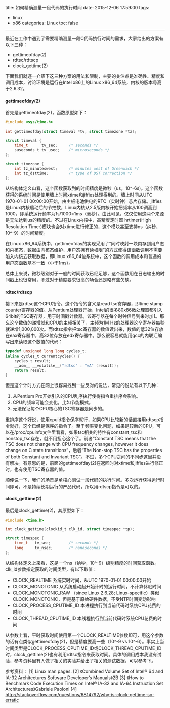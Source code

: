 title: 如何精确测量一段代码的执行时间
date: 2015-12-06 17:59:00
tags:
- linux
- x86
categories: Linux
toc: false
---

最近在工作中遇到了需要精确测量一段C代码执行时间的需求，大家给出的方案有以下三种：

- gettimeofday(2)
- rdtsc/rdtscp
- clock\_gettime(2)

下面我们就逐一介绍下这三种方案的用法和限制，主要的关注点是准确性、精度和调用成本，讨论环境是运行在Intel x86上的Linux x86\_64系统，内核的版本号高于2.6.32。

<p></p>

#### gettimeofday(2)

首先是gettimeofday(2)，函数原型如下：

```c
#include <sys/time.h>

int gettimeofday(struct timeval *tv, struct timezone *tz);

struct timeval {
    time_t      tv_sec;     /* seconds */
    suseconds_t tv_usec;    /* microseconds */
};

struct timezone {
    int tz_minuteswest;     /* minutes west of Greenwich */
    int tz_dsttime;         /* type of DST correction */
};
```

<!-- more -->

从结构体定义山看，这个函数获取到的时间精度是微秒（us，10^-6s)。这个函数获得的系统时间是使用墙上时间xtime和jiffies处理得到的。墙上时间从UTC 1970-01-01 00:00:00开始，由主板电池供电的RTC（实时钟）芯片存储。jiffies是Linux内核启动后的节拍数，Linux内核从2.5版内核开始把频率从100调高到1000，即系统运行频率为1s/1000=1ms（毫秒）。由此可见，仅仅使用这两个来源是无法达到us的精度的。不过在Linux内核中，高精度定时器 hrtimer(High Resolution Timer)模块也会对xtime进行修正的，这个模块甚至支持ns（纳秒，10^-9）的时间精度。

在Linux x86\_64系统中，gettimeofday的实现采用了“同时映射一块内存到用户态和内核态，数据由内核态维护，用户态拥有读权限”的方式使得该函数调用不需要陷入内核去获取数据，即Linux x86\_64位系统中，这个函数的调用成本和普通的用户态函数基本一致（小于1ms）。

总体上来说，微秒级别对于一般的时间获取已经足够，这个函数用在日志输出的时间戳上也很常用，不过对于精度要求很高的场合还是略有些欠缺。

<p></p>

#### rdtsc/rdtscp

接下来是rdtsc这个CPU指令。这个指令的含义是read tsc寄存器，即time stamp counter寄存器的值。从Pentium处理器开始，Intel的很多80x86微处理器都引入64bit的TSC寄存器，用于时间戳计数器。该寄存器在每个时钟信号到来时加1。那么这个数值的递增就和CPU的主频相关了，主频为1M Hz的处理器这个寄存器每秒就递增1,000,000次。而rdtsc指令把tsc寄存器的数值读出来，数值的低32位存放在eax寄存器中，高32位存放在edx寄存器中。那么很容易就能用gcc的内联汇编写出来读取这个数值的代码：

```c
typedef unsigned long long cycles_t;
inline cycles_t currentcycles() {
    cycles_t result;
    __asm__ __volatile__("rdtsc" : "=A" (result));
    return result;
}
```

但是这个计时方式在网上很容易找到一些反对的说法，常见的说法有以下几种：

1. 从Pentium Pro开始引入的CPU乱序执行使得指令重排序会影响。
2. CPU的频率可能会变化，比如节能模式。
3. 无法保证每个CPU核心的TSC寄存器是同步的。

重排序这个好说，使用cpuid指令保序就行，如果CPU比较新的话直接用rdtscp指令就好，这个已经是保序的指令了。至于频率变化问题，如果是较新的CPU，可以在/proc/cpuinfo文件里看看，如果tsc相关的特性有constant\_tsc和nonstop\_tsc存在，就不用担心这个了。前者“Constant TSC means that the TSC does not change with CPU frequency changes, however it does change on C state transitions”，后者“The Non-stop TSC has the properties of both Constant and Invariant TSC”。不过，多个CPU之间的不同步这里并没有解决。有意思的是，前面的gettimeofday(2)在返回时对xtime和jiffies进行修正时，也有使用TSC寄存器的值。

顺便说一下，我们的场景是单核心测试一段代码的执行时间。多次运行获得运行时间即可，不是持续长期运行的产品代码，所以用rdtscp指令是可以的。

<p></p>

#### clock\_gettime(2)

最后是clock\_gettime(2)，其原型如下：

```c
#include <time.h>

int clock_gettime(clockid_t clk_id, struct timespec *tp);

struct timespec {
    time_t   tv_sec;        /* seconds */
    long     tv_nsec;       /* nanoseconds */
};
```

从结构体定义上来看，这是一个ns（纳秒，10^-9）级别精度的时间获取函数。clk\_id参数指定获取的时间类型，有以下取值：

- CLOCK\_REALTIME 系统实时时间，从UTC 1970-01-01 00:00:00开始
- CLOCK\_MONOTONIC 从系统启动起开始计时的运行时间，不计算休眠时间
- CLOCK\_MONOTONIC\_RAW （since Linux 2.6.28; Linux-specific）类似CLOCK\_MONOTONIC，但是基于原始硬件数据，不受NTP时间变动影响
- CLOCK\_PROCESS\_CPUTIME\_ID 本进程执行到当前代码时系统CPU花费的时间
- CLOCK\_THREAD\_CPUTIME\_ID 本线程执行到当前代码时系统CPU花费的时间

从参数上看，平时获取时间使用第一个CLOCK\_REALTIME参数即可，用这个参数的话有点类似gettimeofday(2)，但是精度要高一些（10^-9 vs 10^-6）。事实上当时间类型是CLOCK\_PROCESS\_CPUTIME\_ID或CLOCK\_THREAD\_CPUTIME\_ID时，clock\_gettime(2)也有利用rdtsc指令来获取时间。具体的调用成本我没有试验，参考资料里有人做了相关的实验并给出了相关的测试数据，可以参考下。

参考资料：
[1]  Linux man pages.
[2] 《Combined Volume Set of Intel® 64 and IA-32 Architectures Software Developer’s Manuals》2B
[3] 《How to Benchmark Code Execution Times on Intel® IA-32 and IA-64
Instruction Set Architectures》Gabriele Paoloni
[4]  http://stackoverflow.com/questions/6814792/why-is-clock-gettime-so-erratic
